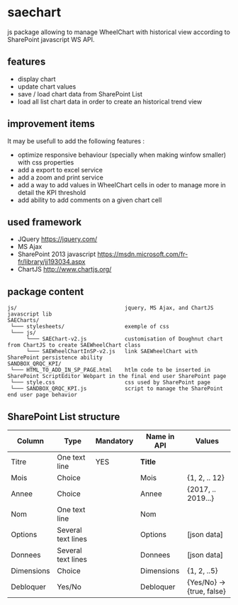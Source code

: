 # saechart
js package allowing to manage WheelChart with historical view according to SharePoint javascript WS API.

## features
+ display chart
+ update chart values
+ save / load chart data from SharePoint List
+ load all list chart data in order to create an historical trend view

## improvement items
It may be usefull to add the following features :
+ optimize responsive behaviour (specially when making winfow smaller) with css properties
+ add a export to excel service
+ add a zoom and print service
+ add a way to add values in WheelChart cells in oder to manage more in detail the KPI threshold
+ add ability to add comments on a given chart cell

## used framework
+ JQuery https://jquery.com/
+ MS Ajax
+ SharePoint 2013 javascript https://msdn.microsoft.com/fr-fr/library/jj193034.aspx
+ ChartJS http://www.chartjs.org/

## package content
```
js/                                  jquery, MS Ajax, and ChartJS javascript lib
SAECharts/
 └─── stylesheets/                   exemple of css
 └─── js/
      └─── SAEChart-v2.js            customisation of Doughnut chart from ChartJS to create SAEWheelChart class
      └─── SAEWheelChartInSP-v2.js   link SAEWheelChart with SharePoint persistence ability
SANDBOX_QRQC_KPI/
 └─── HTML_TO_ADD_IN_SP_PAGE.html    htlm code to be inserted in SharePoint ScriptEditor Webpart in the final end user SharePoint page
 └─── style.css                      css used by SharePoint page
 └─── SANDBOX_QRQC_KPI.js            script to manage the SharePoint end user page behavior
```
## SharePoint List structure
Column | Type | Mandatory | Name in API | Values
-- | -- | -- | -- | --
Titre | One text line | YES | **Title** | 
Mois | Choice | | Mois | {1, 2, .. 12}
Annee | Choice | | Annee | {2017, .. 2019...}
Nom | One text line | | Nom | 
Options | Several text lines | | Options | [json data]
Donnees | Several text lines | | Donnees | [json data]
Dimensions | Choice | | Dimensions | {1, 2, ..5}
Debloquer | Yes/No | | Debloquer | {Yes/No} -> {true, false}

